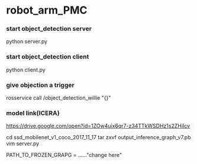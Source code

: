 # robot_arm_PMC

### start object_detection server

python server.py



### start object_detection client

python client.py


### give objection a trigger

rosservice call /object_detection_willie "{}"



### model link(ICERA)


https://drive.google.com/open?id=1ZOw4uix6qr7-z34TTkWSDHz1s2ZHiIcv

cd ssd_mobilenet_v1_coco_2017_11_17
tar zxvf output_inference_graph_v7.pb
vim server.py

PATH_TO_FROZEN_GRAPG = ......"change here"


